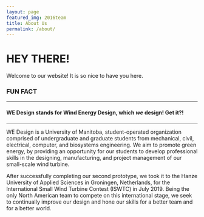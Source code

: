 ```yaml
---
layout: page
featured_img: 2016team
title: About Us
permalink: /about/
---
```

# HEY THERE!
Welcome to our website! It is so nice to have you here.

### FUN FACT
--------------------------------

#### WE Design stands for Wind Energy Design, which *we* design! Get it?!
----------------------------------------------------------------------

WE Design is a University of Manitoba, student-operated organization comprised of undergraduate and graduate students from mechanical, civil, electrical, computer, and biosystems engineering. We aim to promote green energy, by providing an opportunity for our students to develop professional skills in the designing, manufacturing, and project management of our small-scale wind turbine. 

After successfully completing our second prototype, we took it to the Hanze University of Applied Sciences in Groningen, Netherlands, for the International Small Wind Turbine Contest (ISWTC) in July 2019. Being the only North American team to compete on this international stage, we seek to continually improve our design and hone our skills for a better team and for a better world.
